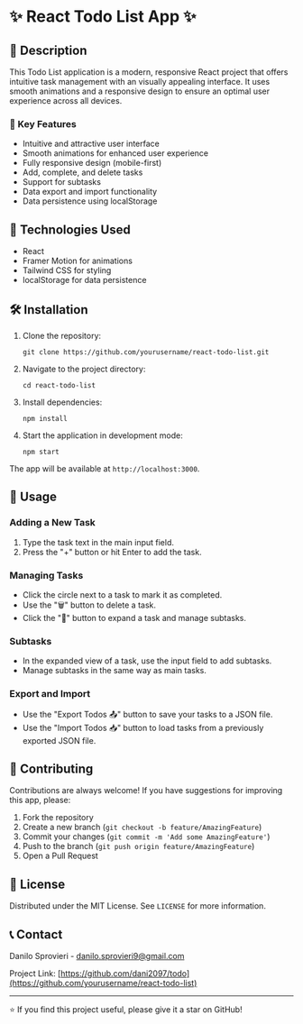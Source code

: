 # ✨ React Todo List App ✨

## 📝 Description

This Todo List application is a modern, responsive React project that offers intuitive task management with an visually appealing interface. It uses smooth animations and a responsive design to ensure an optimal user experience across all devices.

### 🌟 Key Features

- Intuitive and attractive user interface
- Smooth animations for enhanced user experience
- Fully responsive design (mobile-first)
- Add, complete, and delete tasks
- Support for subtasks
- Data export and import functionality
- Data persistence using localStorage

## 🚀 Technologies Used

- React
- Framer Motion for animations
- Tailwind CSS for styling
- localStorage for data persistence

## 🛠️ Installation

1. Clone the repository:
   ```
   git clone https://github.com/yourusername/react-todo-list.git
   ```
2. Navigate to the project directory:
   ```
   cd react-todo-list
   ```
3. Install dependencies:
   ```
   npm install
   ```
4. Start the application in development mode:
   ```
   npm start
   ```

The app will be available at `http://localhost:3000`.

## 📖 Usage

### Adding a New Task
1. Type the task text in the main input field.
2. Press the "+" button or hit Enter to add the task.

### Managing Tasks
- Click the circle next to a task to mark it as completed.
- Use the "🗑️" button to delete a task.
- Click the "🔽" button to expand a task and manage subtasks.

### Subtasks
- In the expanded view of a task, use the input field to add subtasks.
- Manage subtasks in the same way as main tasks.

### Export and Import
- Use the "Export Todos 📤" button to save your tasks to a JSON file.
- Use the "Import Todos 📥" button to load tasks from a previously exported JSON file.

## 🤝 Contributing

Contributions are always welcome! If you have suggestions for improving this app, please:

1. Fork the repository
2. Create a new branch (`git checkout -b feature/AmazingFeature`)
3. Commit your changes (`git commit -m 'Add some AmazingFeature'`)
4. Push to the branch (`git push origin feature/AmazingFeature`)
5. Open a Pull Request

## 📄 License

Distributed under the MIT License. See `LICENSE` for more information.

## 📞 Contact

Danilo Sprovieri - danilo.sprovieri9@gmail.com

Project Link: [https://github.com/dani2097/todo](https://github.com/yourusername/react-todo-list)

---

⭐️ If you find this project useful, please give it a star on GitHub!